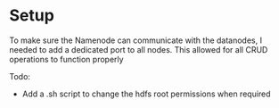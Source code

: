 # Setup
To make sure the Namenode can communicate with the datanodes, I needed to add a dedicated port to all nodes. This allowed for all CRUD operations to function properly

Todo:
- Add a .sh script to change the hdfs root permissions when required